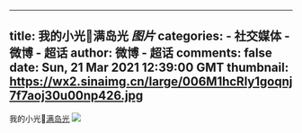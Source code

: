 
---
title: 我的小光🥲满岛光 _图片_
categories: 
    - 社交媒体
    - 微博 - 超话
author: 微博 - 超话
comments: false
date: Sun, 21 Mar 2021 12:39:00 GMT
thumbnail: https://wx2.sinaimg.cn/large/006M1hcRly1goqnj7f7aoj30u00np426.jpg
---

<div>   
我的小光🥲<a href="https://m.weibo.cn/p/index?extparam=%E6%BB%A1%E5%B2%9B%E5%85%89&containerid=1008084989d223732bf6f02f75ea30efad58a9&luicode=10000011&lfid=1008084989d223732bf6f02f75ea30efad58a9_-_feed" data-hide>满岛光</a> <img style src="https://wx2.sinaimg.cn/large/006M1hcRly1goqnj7f7aoj30u00np426.jpg" referrerpolicy="no-referrer"><br><br>  
</div>
            